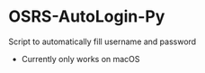 # OSRS-AutoLogin-Py
 Script to automatically fill username and password
- Currently only works on macOS
